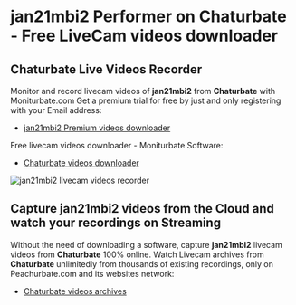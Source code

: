 # jan21mbi2 Performer on Chaturbate - Free LiveCam videos downloader

## Chaturbate Live Videos Recorder

Monitor and record livecam videos of **jan21mbi2** from **Chaturbate** with Moniturbate.com
Get a premium trial for free by just and only registering with your Email address:
* [jan21mbi2 Premium videos downloader](https://moniturbate.com/request-demo-licence-key.html)

Free livecam videos downloader - Moniturbate Software:
* [Chaturbate videos downloader](https://moniturbate.com/moniturbate-download-software.html)

![jan21mbi2 livecam videos recorder](https://peachurnet.com/templates/moniturbate-software.png)


## Capture jan21mbi2 videos from the Cloud and watch your recordings on Streaming

Without the need of downloading a software, capture **jan21mbi2** livecam videos from **Chaturbate** 100% online.
Watch Livecam archives from **Chaturbate** unlimitedly from thousands of existing recordings, only on Peachurbate.com and its websites network:
* [Chaturbate videos archives](https://peachurnet.com/)